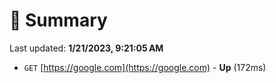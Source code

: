# 📖 Summary
Last updated: **1/21/2023, 9:21:05 AM**

- `GET` [https://google.com](https://google.com) - **Up** (172ms)
